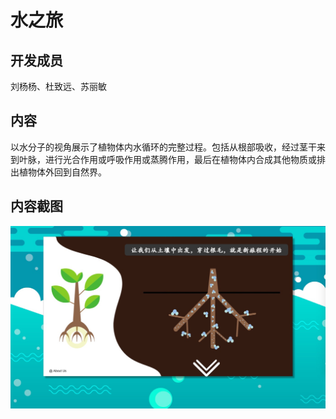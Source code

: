 # 水之旅
## 开发成员
刘杨杨、杜致远、苏丽敏
## 内容
以水分子的视角展示了植物体内水循环的完整过程。包括从根部吸收，经过茎干来到叶脉，进行光合作用或呼吸作用或蒸腾作用，最后在植物体内合成其他物质或排出植物体外回到自然界。
## 内容截图
![root](./pic/1.根部.png)
